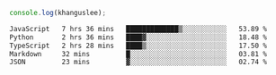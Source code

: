 ```js
console.log(khanguslee);
```

<!--START_SECTION:waka-->

```txt
JavaScript   7 hrs 36 mins   █████████████▒░░░░░░░░░░░   53.89 %
Python       2 hrs 36 mins   ████▓░░░░░░░░░░░░░░░░░░░░   18.48 %
TypeScript   2 hrs 28 mins   ████▒░░░░░░░░░░░░░░░░░░░░   17.50 %
Markdown     32 mins         █░░░░░░░░░░░░░░░░░░░░░░░░   03.81 %
JSON         23 mins         ▓░░░░░░░░░░░░░░░░░░░░░░░░   02.74 %
```

<!--END_SECTION:waka-->

<!--
**khanguslee/khanguslee** is a ✨ _special_ ✨ repository because its `README.md` (this file) appears on your GitHub profile.

Here are some ideas to get you started:

- 🔭 I’m currently working on ...
- 🌱 I’m currently learning ...
- 👯 I’m looking to collaborate on ...
- 🤔 I’m looking for help with ...
- 💬 Ask me about ...
- 📫 How to reach me: ...
- 😄 Pronouns: ...
- ⚡ Fun fact: ...
-->
